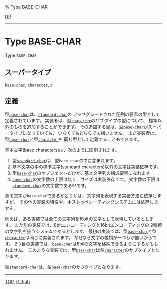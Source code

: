 % Type BASE-CHAR

[UP](13.2.html)  

---

# Type **BASE-CHAR**


Type `BASE-CHAR`


## スーパータイプ

[`base-char`](13.2.base-char.html), [`character`](13.2.character-system-class.html), [`t`](4.4.t-system-class.html)


## 定義

型[`base-char`](13.2.base-char.html)は、[`standard-char`](13.2.standard-char.html)の
アップグレードされた配列の要素の型として定義されています。
実装者は、型[`character`](13.2.character-system-class.html)のサブタイプの型について、
標準以外のものを追加することができます。
その追加する型は、型[`base-char`](13.2.base-char.html)がスーパータイプになっていても、
いなくてもどちらでも構いません。
また実装者は、型[`base-char`](13.2.base-char.html)と型[`character`](13.2.character-system-class.html)を
同じ型として定義することもできます。

基本文字(base characters)は、次のように区別されます。

1. 型[`standard-char`](13.2.standard-char.html)は、型`base-char`の中に含まれます。
2. 基本文字の中の標準文字(standard characters)以外の文字は実装依存です。
3. 型[`base-char`](13.2.base-char.html)のオブジェクトだけが、基本文字列の構成要素になれます。
4. [`base-char`](13.2.base-char.html)の文字数の上限は無く、サイズは実装依存です。
文字数の下限は[`standard-char`](13.2.standard-char.html)の文字数である`96`です。

ある文字が`base-char`であるかどうかは、
文字列を表現する実装方法に依存しますが、
その他の実装の特性や、ホストオペレーティングシステムには依存しません。

例えば、ある実装では全ての文字列を16bitの文字として表現しているとします。
また別の実装では、8bitエンコーディングと16bitエンコーディングの
2種類の文字列を扱うシステムであるとします。
最初の実装では、型[`base-char`](13.2.base-char.html)と型[`character`](13.2.character-system-class.html)は同じに実装されます。
なぜなら文字の種類が一つしか無いからです。
2つ目の実装では、[`base-char`](13.2.base-char.html)は8bitの文字を格納できるようにするかもしれません。
このような実装では、型[`base-char`](13.2.base-char.html)は型[`character`](13.2.character-system-class.html)のサブタイプとなります。

型[`standard-char`](13.2.standard-char.html)は、型[`base-char`](13.2.base-char.html)のサブタイプとなります。


---
[TOP](index.html),  [Github](https://github.com/nptcl/npt-japanese)


